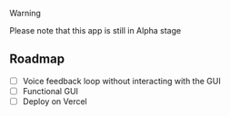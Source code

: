 > [!WARNING]
> Please note that this app is still in Alpha stage

## Roadmap

- [ ] Voice feedback loop without interacting with the GUI
- [ ] Functional GUI
- [ ] Deploy on Vercel
